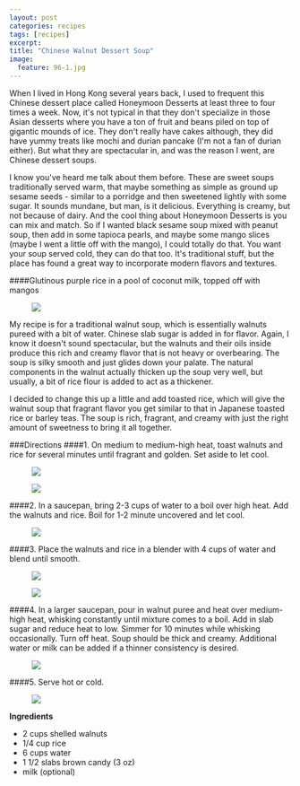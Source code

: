 ```yaml
---
layout: post
categories: recipes
tags: [recipes]
excerpt: 
title: "Chinese Walnut Dessert Soup"
image:
  feature: 96-1.jpg
---
```


When I lived in Hong Kong several years back, I used to frequent this Chinese dessert place called Honeymoon Desserts at least three to four times a week.  Now, it's not typical in that they don't specialize in those Asian desserts where you have a ton of fruit and beans piled on top of gigantic mounds of ice.  They don't really have cakes although, they did have yummy treats like mochi and durian pancake (I'm not a fan of durian either).  But what they are spectacular in, and was the reason I went, are Chinese dessert soups. 

I know you've heard me talk about them before.  These are sweet soups traditionally served warm, that maybe something as simple as ground up sesame seeds - similar to a porridge and then sweetened lightly with some sugar.  It sounds mundane, but man, is it delicious.  Everything is creamy, but not because of dairy.  And the cool thing about Honeymoon Desserts is you can mix and match.  So if I wanted black sesame soup mixed with peanut soup, then add in some tapioca pearls, and maybe some mango slices (maybe I went a little off with the mango), I could totally do that.  You want your soup served cold, they can do that too.  It's traditional stuff, but the place has found a great way to incorporate modern flavors and textures.

####Glutinous purple rice in a pool of coconut milk, topped off with mangos

<figure> <img src='/images/96-11.jpg'> </figure>

My recipe is for a traditional walnut soup, which is essentially walnuts pureed with a bit of water.  Chinese slab sugar is added in for flavor.  Again, I know it doesn't sound spectacular, but the walnuts and their oils inside produce this rich and creamy flavor that is not heavy or overbearing.  The soup is silky smooth and just glides down your palate.  The natural components in the walnut actually thicken up the soup very well, but usually, a bit of rice flour is added to act as a thickener.

I decided to change this up a little and add toasted rice, which will give the walnut soup that fragrant flavor you get similar to that in Japanese toasted rice or barley teas.  The soup is rich, fragrant, and creamy with just the right amount of sweetness to bring it all together.


###Directions
####1. On medium to medium-high heat, toast walnuts and rice for several minutes until fragrant and golden. Set aside to let cool.

<figure> <img src='/images/96-2.jpg'> </figure>

<figure> <img src='/images/96-3.jpg'> </figure>

####2. In a saucepan, bring 2-3 cups of water to a boil over high heat. Add the walnuts and rice.  Boil for 1-2 minute uncovered and let cool. 

<figure> <img src='/images/96-5.jpg'> </figure>

####3. Place the walnuts and rice in a blender with 4 cups of water and blend until smooth. 

<figure> <img src='/images/96-6.jpg'> </figure>

<figure> <img src='/images/96-7.jpg'> </figure>

####4. In a larger saucepan, pour in walnut puree and heat over medium-high heat, whisking constantly until mixture comes to a boil. Add in slab sugar and reduce heat to low.  Simmer for 10 minutes while whisking occasionally.  Turn off heat.  Soup should be thick and creamy.  Additional water or milk can be added if a thinner consistency is desired.

<figure> <img src='/images/96-9.jpg'> </figure>

####5. Serve hot or cold.

<figure> <img src='/images/96-10.jpg'> </figure>
<section class='recipe'>
<p><strong>Ingredients</strong></p>

<ul><li>2 cups shelled walnuts</li><li>1/4 cup rice</li><li>6 cups water</li><li>1 1/2 slabs brown candy (3 oz)</li><li>milk (optional)</li></ul></section>